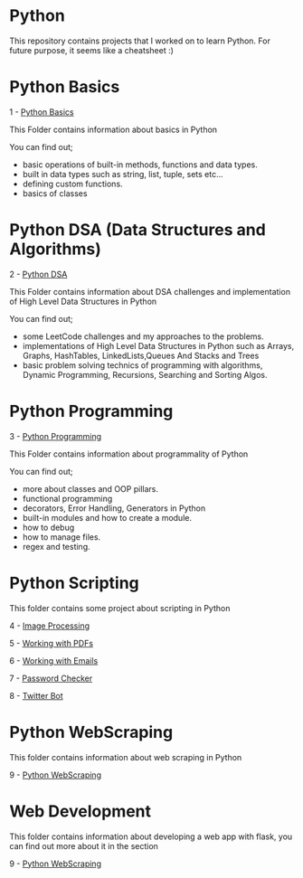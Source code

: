 # Python

This repository contains projects that I worked on to learn Python.
For future purpose, it seems like a cheatsheet :)


# Python Basics 

1 - [Python Basics](https://github.com/berkalgl/Python/tree/master/01_Basic)

This Folder contains information about basics in Python

You can find out;
- basic operations of built-in methods, functions and data types.
- built in data types such as string, list, tuple, sets etc...
- defining custom functions.
- basics of classes


# Python DSA (Data Structures and Algorithms)

2 - [Python DSA](https://github.com/berkalgl/Python/tree/master/02_DSA)

This Folder contains information about DSA challenges and implementation of High Level Data Structures in Python

You can find out;
- some LeetCode challenges and my approaches to the problems.
- implementations of High Level Data Structures in Python such as Arrays, Graphs, HashTables, LinkedLists,Queues And Stacks and Trees
- basic problem solving technics of programming with algorithms, Dynamic Programming, Recursions, Searching and Sorting Algos.


# Python Programming

3 - [Python Programming](https://github.com/berkalgl/Python/tree/master/03_Programming)

This Folder contains information about programmality of Python

You can find out;
- more about classes and OOP pillars.
- functional programming
- decorators, Error Handling, Generators in Python
- built-in modules and how to create a module.
- how to debug 
- how to manage files.
- regex and testing.

# Python Scripting 

This folder contains some project about scripting in Python

4 - [Image Processing](https://github.com/berkalgl/Python/tree/master/04_Scripting/01_ImageProcessing)

5 - [Working with PDFs](https://github.com/berkalgl/Python/tree/master/04_Scripting/02_pdfs)

6 - [Working with Emails](https://github.com/berkalgl/Python/tree/master/04_Scripting/03_Emails)

7 - [Password Checker](https://github.com/berkalgl/Python/tree/master/04_Scripting/04_PasswordChecker)

8 - [Twitter Bot](https://github.com/berkalgl/Python/tree/master/04_Scripting/05_TwitterBot)


# Python WebScraping 

This folder contains information about web scraping in Python

9 - [Python WebScraping](https://github.com/berkalgl/Python/tree/master/05_WebScraping)

# Web Development

This folder contains information about developing a web app with flask, you can find out more about it in the section

9 - [Python WebScraping](https://github.com/berkalgl/Python/tree/master/06_WebDevelopment)
